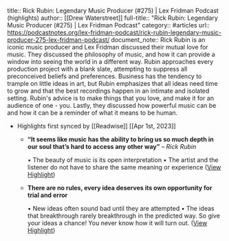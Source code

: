 title:: Rick Rubin: Legendary Music Producer (#275) | Lex Fridman Podcast (highlights)
author:: [[Drew Waterstreet]]
full-title:: "Rick Rubin: Legendary Music Producer (\#275) | Lex Fridman Podcast"
category:: #articles
url:: https://podcastnotes.org/lex-fridman-podcast/rick-rubin-legendary-music-producer-275-lex-fridman-podcast/
document_note:: Rick Rubin is an iconic music producer and Lex Fridman discussed their mutual love for music. They discussed the philosophy of music, and how it can provide a window into seeing the world in a different way. Rubin approaches every production project with a blank slate, attempting to suppress all preconceived beliefs and preferences. Business has the tendency to trample on little ideas in art, but Rubin emphasizes that all ideas need time to grow and that the best recordings happen in an intimate and isolated setting. Rubin's advice is to make things that you love, and make it for an audience of one - you. Lastly, they discussed how powerful music can be and how it can be a reminder of what it means to be human.

- Highlights first synced by [[Readwise]] [[Apr 1st, 2023]]
	- **“It seems like music has the ability to bring us so much depth in our soul that’s hard to access any other way”** *– Rick Rubin*
	  
	  •   The beauty of music is its open interpretation
	  •   The artist and the listener do not have to share the same meaning or experience ([View Highlight](https://read.readwise.io/read/01gwwy733axhyp894zxr8wy9c6))
	- **There are no rules, every idea deserves its own opportunity for trial and error**
	  
	  •   New ideas often sound bad until they are attempted
	  •   The ideas that breakthrough rarely breakthrough in the predicted way. So give your ideas a chance! You never know how it will turn out. ([View Highlight](https://read.readwise.io/read/01gwwy7vfzcd5nsqn429bearqy))